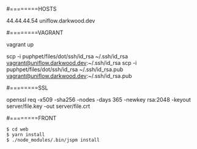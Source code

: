 #========HOSTS

44.44.44.54 uniflow.darkwood.dev

#========VAGRANT

vagrant up

scp -i puphpet/files/dot/ssh/id_rsa ~/.ssh/id_rsa vagrant@uniflow.darkwood.dev:~/.ssh/id_rsa
scp -i puphpet/files/dot/ssh/id_rsa ~/.ssh/id_rsa.pub vagrant@uniflow.darkwood.dev:~/.ssh/id_rsa.pub

#========SSL

openssl req -x509 -sha256 -nodes -days 365 -newkey rsa:2048 -keyout server/file.key -out server/file.crt

#========FRONT

    $ cd web
    $ yarn install
    $ ./node_modules/.bin/jspm install